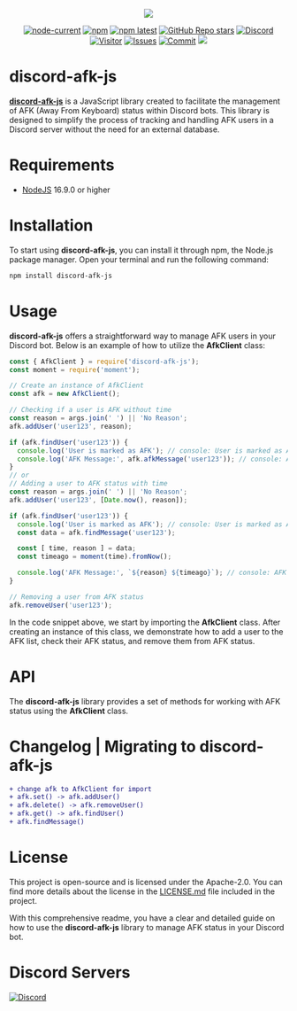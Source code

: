 <div align="center">
  <p>
    <a href="https://www.npmjs.com/package/discord-afk-js" target="_blank" rel="noopener noreferrer"><img src="https://nodei.co/npm/discord-afk-js.png?downloads=true&downloadRank=true&stars=true"></a>
  </p>
  <p>
    <a href="https://nodejs.org/" target="_blank" rel="noopener noreferrer"><img alt="node-current" src="https://img.shields.io/node/v/distube"></a>
    <a href="https://www.npmjs.com/package/discord-afk-js" target="_blank" rel="noopener noreferrer"><img alt="npm" src="https://img.shields.io/npm/dt/discord-afk-js"></a>
    <a href="https://www.npmjs.com/package/discord-afk-js" target="_blank" rel="noopener noreferrer"><img alt="npm latest" src="https://img.shields.io/npm/v/discord-afk-js/latest?color=blue&label=discord-afk-js%40latest&logo=npm"></a>
    <a href="https://github.com/skick1234/CyraTeam/discord-afk-js" target="_blank" rel="noopener noreferrer"><img alt="GitHub Repo stars" src="https://img.shields.io/github/stars/CyraTeam/discord-afk-js"></a>
    <a href="https://discord.gg/qpT2AeYZRN" target="_blank" rel="noopener noreferrer"><img alt="Discord" src="https://img.shields.io/discord/984857299858382908?label=CyraTeam&logo=discord"></a>
    <a href="https://github.com/CyraTeam/discord-afk-js" target="_blank" rel="noopener noreferrer"><img alt="Visitor" src="https://api.visitorbadge.io/api/visitors?path=https%3A%2F%2Fgithub.com%2FCyraTeam%2Fdiscord-afk-js&countColor=%2337d67a&style=flat"></a>
    <a href="https://github.com/CyraTeam/discord-afk-js/issues" target="_blank" rel="noopener noreferrer"><img alt="Issues" src="https://img.shields.io/github/issues/CyraTeam/discord-afk-js"></a>
    <a href="https://github.com/CyraTeam/discord-afk-js" target="_blank" rel="noopener noreferrer"><img alt="Commit" src="https://img.shields.io/github/commit-activity/y/CyraTeam/discord-afk-js?label=Commit%20Activity&logo=github"></a>
    <a href="https://codecov.io/gh/CyraTeam/discord-afk-js"><img src="https://codecov.io/gh/CyraTeam/discord-afk-js/graph/badge.svg?token=98ZKDNNXVE"/></a> 
 </a>
  </p>
</div>

# discord-afk-js
**[discord-afk-js](https://www.npmjs.com/package/discord-afk-js?activeTab=readme)** is a JavaScript library created to facilitate the management of AFK (Away From Keyboard) status within Discord bots. This library is designed to simplify the process of tracking and handling AFK users in a Discord server without the need for an external database.

# Requirements
- [NodeJS](https://nodejs.org) 16.9.0 or higher

# Installation
To start using **discord-afk-js**, you can install it through npm, the Node.js package manager. Open your terminal and run the following command:

```bash
npm install discord-afk-js
```

# Usage
**discord-afk-js** offers a straightforward way to manage AFK users in your Discord bot. Below is an example of how to utilize the **AfkClient** class:

```javascript
const { AfkClient } = require('discord-afk-js');
const moment = require('moment');

// Create an instance of AfkClient
const afk = new AfkClient();

// Checking if a user is AFK without time
const reason = args.join(' ') || 'No Reason';
afk.addUser('user123', reason);

if (afk.findUser('user123')) {
  console.log('User is marked as AFK'); // console: User is marked as AFK
  console.log('AFK Message:', afk.afkMessage('user123')); // console: AFK Message: No Reason
}
// or
// Adding a user to AFK status with time
const reason = args.join(' ') || 'No Reason';
afk.addUser('user123', [Date.now(), reason]);

if (afk.findUser('user123')) {
  console.log('User is marked as AFK'); // console: User is marked as AFK
  const data = afk.findMessage('user123');

  const [ time, reason ] = data;
  const timeago = moment(time).fromNow();

  console.log('AFK Message:', `${reason} ${timeago}`); // console: AFK Message: No Reason a few seconds ago
}

// Removing a user from AFK status
afk.removeUser('user123');
```
In the code snippet above, we start by importing the **AfkClient** class. After creating an instance of this class, we demonstrate how to add a user to the AFK list, check their AFK status, and remove them from AFK status.

# API
The **discord-afk-js** library provides a set of methods for working with AFK status using the **AfkClient** class.

# Changelog | Migrating to discord-afk-js
```diff
+ change afk to AfkClient for import
+ afk.set() -> afk.addUser()
+ afk.delete() -> afk.removeUser()
+ afk.get() -> afk.findUser()
+ afk.findMessage()
```

# License
This project is open-source and is licensed under the Apache-2.0. You can find more details about the license in the [LICENSE.md](https://github.com/CyraTeam/discord-afk-js/blob/main/LICENSE) file included in the project.

With this comprehensive readme, you have a clear and detailed guide on how to use the **discord-afk-js** library to manage AFK status in your Discord bot.

# Discord Servers
  <a href="https://discord.gg/qpT2AeYZRN" target="_blank" rel="noopener noreferrer"><img alt="Discord" src="https://img.shields.io/discord/984857299858382908?label=CyraTeam&logo=discord"></a>
